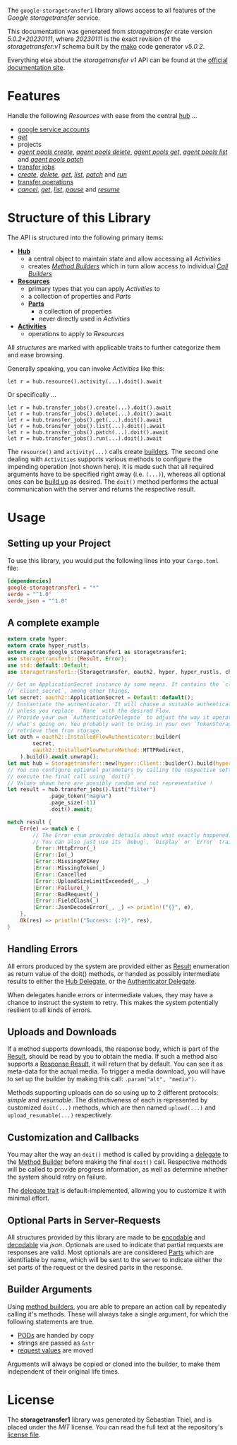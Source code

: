 <!---
DO NOT EDIT !
This file was generated automatically from 'src/generator/templates/api/README.md.mako'
DO NOT EDIT !
-->
The `google-storagetransfer1` library allows access to all features of the *Google storagetransfer* service.

This documentation was generated from *storagetransfer* crate version *5.0.2+20230111*, where *20230111* is the exact revision of the *storagetransfer:v1* schema built by the [mako](http://www.makotemplates.org/) code generator *v5.0.2*.

Everything else about the *storagetransfer* *v1* API can be found at the
[official documentation site](https://cloud.google.com/storage-transfer/docs).
# Features

Handle the following *Resources* with ease from the central [hub](https://docs.rs/google-storagetransfer1/5.0.2+20230111/google_storagetransfer1/Storagetransfer) ... 

* [google service accounts](https://docs.rs/google-storagetransfer1/5.0.2+20230111/google_storagetransfer1/api::GoogleServiceAccount)
 * [*get*](https://docs.rs/google-storagetransfer1/5.0.2+20230111/google_storagetransfer1/api::GoogleServiceAccountGetCall)
* projects
 * [*agent pools create*](https://docs.rs/google-storagetransfer1/5.0.2+20230111/google_storagetransfer1/api::ProjectAgentPoolCreateCall), [*agent pools delete*](https://docs.rs/google-storagetransfer1/5.0.2+20230111/google_storagetransfer1/api::ProjectAgentPoolDeleteCall), [*agent pools get*](https://docs.rs/google-storagetransfer1/5.0.2+20230111/google_storagetransfer1/api::ProjectAgentPoolGetCall), [*agent pools list*](https://docs.rs/google-storagetransfer1/5.0.2+20230111/google_storagetransfer1/api::ProjectAgentPoolListCall) and [*agent pools patch*](https://docs.rs/google-storagetransfer1/5.0.2+20230111/google_storagetransfer1/api::ProjectAgentPoolPatchCall)
* [transfer jobs](https://docs.rs/google-storagetransfer1/5.0.2+20230111/google_storagetransfer1/api::TransferJob)
 * [*create*](https://docs.rs/google-storagetransfer1/5.0.2+20230111/google_storagetransfer1/api::TransferJobCreateCall), [*delete*](https://docs.rs/google-storagetransfer1/5.0.2+20230111/google_storagetransfer1/api::TransferJobDeleteCall), [*get*](https://docs.rs/google-storagetransfer1/5.0.2+20230111/google_storagetransfer1/api::TransferJobGetCall), [*list*](https://docs.rs/google-storagetransfer1/5.0.2+20230111/google_storagetransfer1/api::TransferJobListCall), [*patch*](https://docs.rs/google-storagetransfer1/5.0.2+20230111/google_storagetransfer1/api::TransferJobPatchCall) and [*run*](https://docs.rs/google-storagetransfer1/5.0.2+20230111/google_storagetransfer1/api::TransferJobRunCall)
* [transfer operations](https://docs.rs/google-storagetransfer1/5.0.2+20230111/google_storagetransfer1/api::TransferOperation)
 * [*cancel*](https://docs.rs/google-storagetransfer1/5.0.2+20230111/google_storagetransfer1/api::TransferOperationCancelCall), [*get*](https://docs.rs/google-storagetransfer1/5.0.2+20230111/google_storagetransfer1/api::TransferOperationGetCall), [*list*](https://docs.rs/google-storagetransfer1/5.0.2+20230111/google_storagetransfer1/api::TransferOperationListCall), [*pause*](https://docs.rs/google-storagetransfer1/5.0.2+20230111/google_storagetransfer1/api::TransferOperationPauseCall) and [*resume*](https://docs.rs/google-storagetransfer1/5.0.2+20230111/google_storagetransfer1/api::TransferOperationResumeCall)




# Structure of this Library

The API is structured into the following primary items:

* **[Hub](https://docs.rs/google-storagetransfer1/5.0.2+20230111/google_storagetransfer1/Storagetransfer)**
    * a central object to maintain state and allow accessing all *Activities*
    * creates [*Method Builders*](https://docs.rs/google-storagetransfer1/5.0.2+20230111/google_storagetransfer1/client::MethodsBuilder) which in turn
      allow access to individual [*Call Builders*](https://docs.rs/google-storagetransfer1/5.0.2+20230111/google_storagetransfer1/client::CallBuilder)
* **[Resources](https://docs.rs/google-storagetransfer1/5.0.2+20230111/google_storagetransfer1/client::Resource)**
    * primary types that you can apply *Activities* to
    * a collection of properties and *Parts*
    * **[Parts](https://docs.rs/google-storagetransfer1/5.0.2+20230111/google_storagetransfer1/client::Part)**
        * a collection of properties
        * never directly used in *Activities*
* **[Activities](https://docs.rs/google-storagetransfer1/5.0.2+20230111/google_storagetransfer1/client::CallBuilder)**
    * operations to apply to *Resources*

All *structures* are marked with applicable traits to further categorize them and ease browsing.

Generally speaking, you can invoke *Activities* like this:

```Rust,ignore
let r = hub.resource().activity(...).doit().await
```

Or specifically ...

```ignore
let r = hub.transfer_jobs().create(...).doit().await
let r = hub.transfer_jobs().delete(...).doit().await
let r = hub.transfer_jobs().get(...).doit().await
let r = hub.transfer_jobs().list(...).doit().await
let r = hub.transfer_jobs().patch(...).doit().await
let r = hub.transfer_jobs().run(...).doit().await
```

The `resource()` and `activity(...)` calls create [builders][builder-pattern]. The second one dealing with `Activities` 
supports various methods to configure the impending operation (not shown here). It is made such that all required arguments have to be 
specified right away (i.e. `(...)`), whereas all optional ones can be [build up][builder-pattern] as desired.
The `doit()` method performs the actual communication with the server and returns the respective result.

# Usage

## Setting up your Project

To use this library, you would put the following lines into your `Cargo.toml` file:

```toml
[dependencies]
google-storagetransfer1 = "*"
serde = "^1.0"
serde_json = "^1.0"
```

## A complete example

```Rust
extern crate hyper;
extern crate hyper_rustls;
extern crate google_storagetransfer1 as storagetransfer1;
use storagetransfer1::{Result, Error};
use std::default::Default;
use storagetransfer1::{Storagetransfer, oauth2, hyper, hyper_rustls, chrono, FieldMask};

// Get an ApplicationSecret instance by some means. It contains the `client_id` and 
// `client_secret`, among other things.
let secret: oauth2::ApplicationSecret = Default::default();
// Instantiate the authenticator. It will choose a suitable authentication flow for you, 
// unless you replace  `None` with the desired Flow.
// Provide your own `AuthenticatorDelegate` to adjust the way it operates and get feedback about 
// what's going on. You probably want to bring in your own `TokenStorage` to persist tokens and
// retrieve them from storage.
let auth = oauth2::InstalledFlowAuthenticator::builder(
        secret,
        oauth2::InstalledFlowReturnMethod::HTTPRedirect,
    ).build().await.unwrap();
let mut hub = Storagetransfer::new(hyper::Client::builder().build(hyper_rustls::HttpsConnectorBuilder::new().with_native_roots().https_or_http().enable_http1().enable_http2().build()), auth);
// You can configure optional parameters by calling the respective setters at will, and
// execute the final call using `doit()`.
// Values shown here are possibly random and not representative !
let result = hub.transfer_jobs().list("filter")
             .page_token("magna")
             .page_size(-11)
             .doit().await;

match result {
    Err(e) => match e {
        // The Error enum provides details about what exactly happened.
        // You can also just use its `Debug`, `Display` or `Error` traits
         Error::HttpError(_)
        |Error::Io(_)
        |Error::MissingAPIKey
        |Error::MissingToken(_)
        |Error::Cancelled
        |Error::UploadSizeLimitExceeded(_, _)
        |Error::Failure(_)
        |Error::BadRequest(_)
        |Error::FieldClash(_)
        |Error::JsonDecodeError(_, _) => println!("{}", e),
    },
    Ok(res) => println!("Success: {:?}", res),
}

```
## Handling Errors

All errors produced by the system are provided either as [Result](https://docs.rs/google-storagetransfer1/5.0.2+20230111/google_storagetransfer1/client::Result) enumeration as return value of
the doit() methods, or handed as possibly intermediate results to either the 
[Hub Delegate](https://docs.rs/google-storagetransfer1/5.0.2+20230111/google_storagetransfer1/client::Delegate), or the [Authenticator Delegate](https://docs.rs/yup-oauth2/*/yup_oauth2/trait.AuthenticatorDelegate.html).

When delegates handle errors or intermediate values, they may have a chance to instruct the system to retry. This 
makes the system potentially resilient to all kinds of errors.

## Uploads and Downloads
If a method supports downloads, the response body, which is part of the [Result](https://docs.rs/google-storagetransfer1/5.0.2+20230111/google_storagetransfer1/client::Result), should be
read by you to obtain the media.
If such a method also supports a [Response Result](https://docs.rs/google-storagetransfer1/5.0.2+20230111/google_storagetransfer1/client::ResponseResult), it will return that by default.
You can see it as meta-data for the actual media. To trigger a media download, you will have to set up the builder by making
this call: `.param("alt", "media")`.

Methods supporting uploads can do so using up to 2 different protocols: 
*simple* and *resumable*. The distinctiveness of each is represented by customized 
`doit(...)` methods, which are then named `upload(...)` and `upload_resumable(...)` respectively.

## Customization and Callbacks

You may alter the way an `doit()` method is called by providing a [delegate](https://docs.rs/google-storagetransfer1/5.0.2+20230111/google_storagetransfer1/client::Delegate) to the 
[Method Builder](https://docs.rs/google-storagetransfer1/5.0.2+20230111/google_storagetransfer1/client::CallBuilder) before making the final `doit()` call. 
Respective methods will be called to provide progress information, as well as determine whether the system should 
retry on failure.

The [delegate trait](https://docs.rs/google-storagetransfer1/5.0.2+20230111/google_storagetransfer1/client::Delegate) is default-implemented, allowing you to customize it with minimal effort.

## Optional Parts in Server-Requests

All structures provided by this library are made to be [encodable](https://docs.rs/google-storagetransfer1/5.0.2+20230111/google_storagetransfer1/client::RequestValue) and 
[decodable](https://docs.rs/google-storagetransfer1/5.0.2+20230111/google_storagetransfer1/client::ResponseResult) via *json*. Optionals are used to indicate that partial requests are responses 
are valid.
Most optionals are are considered [Parts](https://docs.rs/google-storagetransfer1/5.0.2+20230111/google_storagetransfer1/client::Part) which are identifiable by name, which will be sent to 
the server to indicate either the set parts of the request or the desired parts in the response.

## Builder Arguments

Using [method builders](https://docs.rs/google-storagetransfer1/5.0.2+20230111/google_storagetransfer1/client::CallBuilder), you are able to prepare an action call by repeatedly calling it's methods.
These will always take a single argument, for which the following statements are true.

* [PODs][wiki-pod] are handed by copy
* strings are passed as `&str`
* [request values](https://docs.rs/google-storagetransfer1/5.0.2+20230111/google_storagetransfer1/client::RequestValue) are moved

Arguments will always be copied or cloned into the builder, to make them independent of their original life times.

[wiki-pod]: http://en.wikipedia.org/wiki/Plain_old_data_structure
[builder-pattern]: http://en.wikipedia.org/wiki/Builder_pattern
[google-go-api]: https://github.com/google/google-api-go-client

# License
The **storagetransfer1** library was generated by Sebastian Thiel, and is placed 
under the *MIT* license.
You can read the full text at the repository's [license file][repo-license].

[repo-license]: https://github.com/Byron/google-apis-rsblob/main/LICENSE.md

